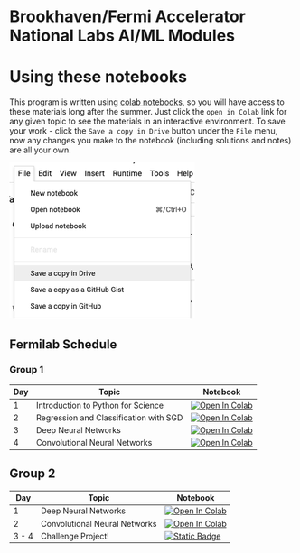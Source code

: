 # Brookhaven/Fermi Accelerator National Labs AI/ML Modules


# Using these notebooks 
This program is written using [colab notebooks](https://colab.research.google.com/notebooks/basic_features_overview.ipynb), so you will have access to these materials long after the summer. 
Just click the `open in Colab` link for any given topic to see the materials in an interactive environment. 
To save your work - click the `Save a copy in Drive` button under the `File` menu, now any changes you make to the notebook (including solutions and notes) are all your own. 

![An image showing the File menu in Google Colab. The "Save a copy in Drive" button is highlighted.](./resources/gdrive_save.png)

## Fermilab Schedule 

### Group 1 
| Day  | Topic | Notebook |
| ------------- |------------- | -------------|
| 1      | Introduction to Python for Science| [![Open In Colab](https://colab.research.google.com/assets/colab-badge.svg)](https://colab.research.google.com/github/BNL-Fermilab-RENEW/tutorials_2024/blob/main/01_Introduction/introduction.ipynb)     | 
| 2      |Regression and Classification with SGD | [![Open In Colab](https://colab.research.google.com/assets/colab-badge.svg)](https://colab.research.google.com/github/BNL-Fermilab-RENEW/tutorials_2024/blob/main/RegressionClassification/RegressionClassification.ipynb)     |
| 3      |Deep Neural Networks | [![Open In Colab](https://colab.research.google.com/assets/colab-badge.svg)](https://colab.research.google.com/github/BNL-Fermilab-RENEW/tutorials_2024/blob/main/DeepNeuralNetworks/DNN.ipynb)    |
| 4      |Convolutional Neural Networks | [![Open In Colab](https://colab.research.google.com/assets/colab-badge.svg)](https://colab.research.google.com/github/BNL-Fermilab-RENEW/tutorials_2024/blob/main/ConvolutionalNeuralNetwork/Intro_CNN_Classifying_Galaxy_Mergers.ipynb) 

## Group 2 

| Day  | Topic | Notebook |
| ------------- |------------- | -------------| 
| 1      |Deep Neural Networks | [![Open In Colab](https://colab.research.google.com/assets/colab-badge.svg)](https://colab.research.google.com/github/BNL-Fermilab-RENEW/tutorials_2024/blob/main/DeepNeuralNetworks/DNN.ipynb)    
| 2      |Convolutional Neural Networks | [![Open In Colab](https://colab.research.google.com/assets/colab-badge.svg)](https://colab.research.google.com/github/BNL-Fermilab-RENEW/tutorials_2024/blob/main/ConvolutionalNeuralNetwork/Intro_CNN_Classifying_Galaxy_Mergers.ipynb)      | | | 
| 3 - 4     |Challenge Project! | [![Static Badge](https://img.shields.io/badge/Open%20in%20Github-blue?style=flat&logo=github&labelColor=grey)](Challenge/README.md) | 
